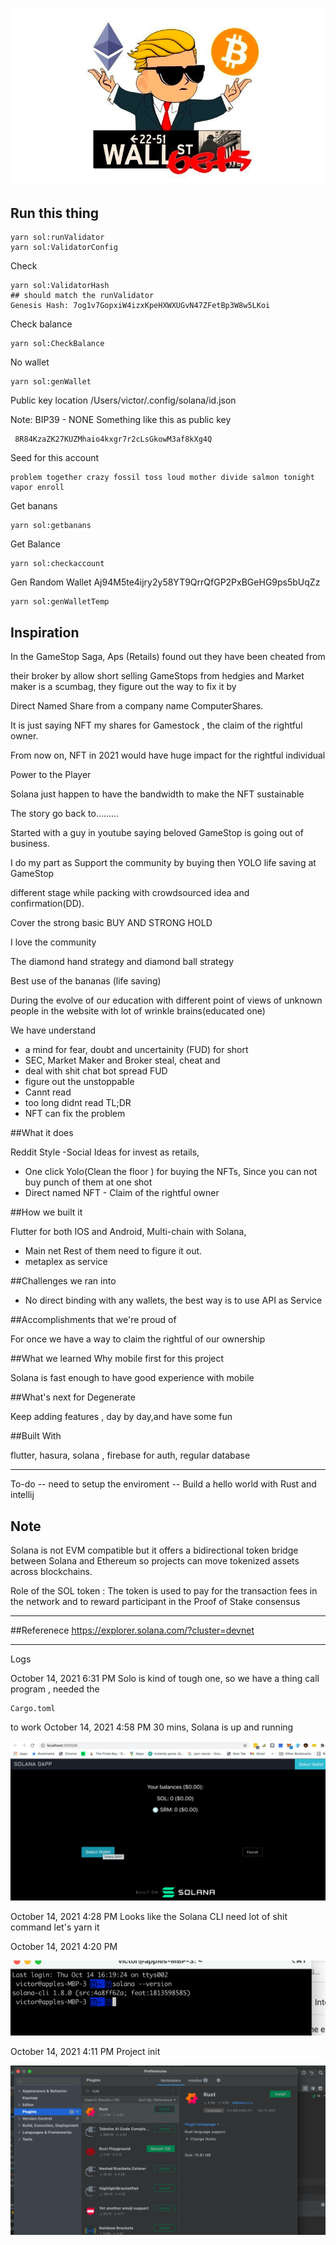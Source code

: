 ![lets's go](github_image/wsb_logo.png)

## Run this thing

```
yarn sol:runValidator
yarn sol:ValidatorConfig
```

Check
```
yarn sol:ValidatorHash
## should match the runValidator
Genesis Hash: 7og1v7GopxiW4izxKpeHXWXUGvN47ZFetBp3W8w5LKoi

```

Check balance
```
yarn sol:CheckBalance
```
No wallet
````
yarn sol:genWallet

````

Public key location
/Users/victor/.config/solana/id.json

Note: BIP39 - NONE
Something like this as public key
```
 8R84KzaZK27KUZMhaio4kxgr7r2cLsGkowM3af8kXg4Q
```

Seed for this account
```
problem together crazy fossil toss loud mother divide salmon tonight vapor enroll
```

Get banans
```
yarn sol:getbanans
```

Get Balance
```
yarn sol:checkaccount

```

Gen Random Wallet
Aj94M5te4ijry2y58YT9QrrQfGP2PxBGeHG9ps5bUqZz
```
yarn sol:genWalletTemp
```
## Inspiration

In the GameStop Saga, Aps (Retails) found out they have been cheated from

their broker by allow short selling GameStops from hedgies and Market maker is a scumbag, they figure out the way to fix it by 

Direct Named Share from a company name ComputerShares.

It is just saying NFT my shares for Gamestock , the claim of the rightful owner.

From now on, NFT in 2021 would have huge impact for the rightful individual

Power to the Player

Solana just happen to have the bandwidth to make the NFT sustainable

The story go back to.........

Started with a guy in youtube saying beloved GameStop is going out of business.


I do my part as Support the community by buying then YOLO life saving at GameStop

different stage while packing with crowdsourced idea and confirmation(DD).

Cover the strong basic BUY AND STRONG HOLD

I love the community

The diamond hand strategy and diamond ball strategy

Best use of the bananas (life saving)

During the evolve of our education with different point of views of unknown people in the website with lot of wrinkle brains(educated one)

We have understand

- a mind for fear, doubt and uncertainity (FUD) for short
- SEC, Market Maker and Broker steal, cheat and 
- deal with shit chat bot spread FUD
- figure out the unstoppable
- Cannt read
- too long didnt read TL;DR
- NFT can fix the problem


##What it does

Reddit Style -Social Ideas for invest as retails, 


- One click Yolo(Clean the floor ) for buying the NFTs,
  Since you can not buy punch of them at one shot
- Direct named NFT - Claim of the rightful owner 


##How we built it

Flutter for both IOS and Android, Multi-chain with Solana, 

- Main net Rest of them need to figure it out.
- metaplex as service


##Challenges we ran into

- No direct binding with any wallets, the best way is to use API as Service

##Accomplishments that we're proud of

For once we have a way to claim the rightful of our ownership

##What we learned
Why mobile first for this project

Solana is fast enough to have good experience with mobile

##What's next for Degenerate

Keep adding features , day by day,and  have some fun

##Built With

flutter, hasura, solana , firebase for auth, regular database

----
To-do
-- need to setup the enviroment
-- Build a hello world  with Rust and intellij

## Note
Solana is not EVM compatible but it offers a 
bidirectional token bridge between Solana and 
Ethereum so projects can move tokenized assets across blockchains.

Role of the SOL token : The token is used to pay for the transaction fees 
in the network and to reward participant in the Proof of Stake consensus


----
##Referenece
https://explorer.solana.com/?cluster=devnet


----
Logs

October 14, 2021 6:31 PM
Solo is kind of tough one, 
so we have a thing call program , needed the
```
Cargo.toml 
```
to work 
October 14, 2021 4:58 PM
30 mins, Solana is up and running

![30 mins](github_image/solana_up_and_running.png)


October 14, 2021 4:28 PM
Looks like the Solana CLI need lot of shit command
let's yarn it

October 14, 2021 4:20 PM

![Take 9 mins to get solana  CLI works!!](github_image/solana_works.png)

October 14, 2021 4:11 PM
Project init

![Beloved Intellij support Rust](github_image/intellijrust.png)



